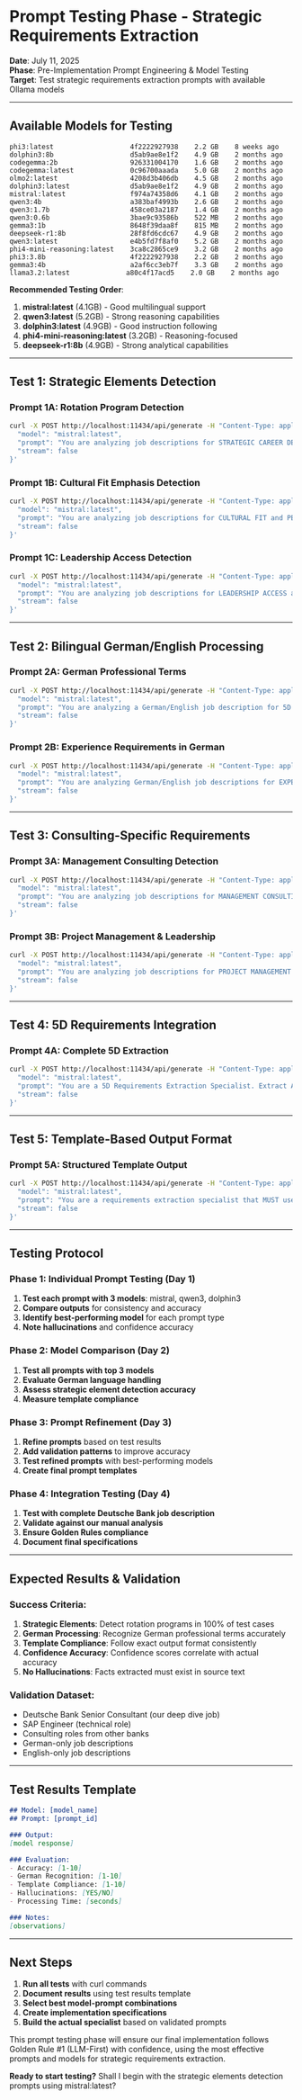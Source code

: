 # Prompt Testing Phase - Strategic Requirements Extraction
**Date**: July 11, 2025  
**Phase**: Pre-Implementation Prompt Engineering & Model Testing  
**Target**: Test strategic requirements extraction prompts with available Ollama models

---

## Available Models for Testing

```
phi3:latest                   4f2222927938    2.2 GB    8 weeks ago     
dolphin3:8b                   d5ab9ae8e1f2    4.9 GB    2 months ago    
codegemma:2b                  926331004170    1.6 GB    2 months ago    
codegemma:latest              0c96700aaada    5.0 GB    2 months ago    
olmo2:latest                  4208d3b406db    4.5 GB    2 months ago    
dolphin3:latest               d5ab9ae8e1f2    4.9 GB    2 months ago    
mistral:latest                f974a74358d6    4.1 GB    2 months ago    
qwen3:4b                      a383baf4993b    2.6 GB    2 months ago    
qwen3:1.7b                    458ce03a2187    1.4 GB    2 months ago    
qwen3:0.6b                    3bae9c93586b    522 MB    2 months ago    
gemma3:1b                     8648f39daa8f    815 MB    2 months ago    
deepseek-r1:8b                28f8fd6cdc67    4.9 GB    2 months ago    
qwen3:latest                  e4b5fd7f8af0    5.2 GB    2 months ago    
phi4-mini-reasoning:latest    3ca8c2865ce9    3.2 GB    2 months ago    
phi3:3.8b                     4f2222927938    2.2 GB    2 months ago    
gemma3:4b                     a2af6cc3eb7f    3.3 GB    2 months ago    
llama3.2:latest              a80c4f17acd5    2.0 GB    2 months ago    
```

**Recommended Testing Order**:
1. **mistral:latest** (4.1GB) - Good multilingual support
2. **qwen3:latest** (5.2GB) - Strong reasoning capabilities
3. **dolphin3:latest** (4.9GB) - Good instruction following
4. **phi4-mini-reasoning:latest** (3.2GB) - Reasoning-focused
5. **deepseek-r1:8b** (4.9GB) - Strong analytical capabilities

---

## Test 1: Strategic Elements Detection

### Prompt 1A: Rotation Program Detection

```bash
curl -X POST http://localhost:11434/api/generate -H "Content-Type: application/json" -d '{
  "model": "mistral:latest",
  "prompt": "You are analyzing job descriptions for STRATEGIC CAREER DEVELOPMENT PROGRAMS. Focus on rotation programs, cross-functional exposure, and structured development paths.\n\nDetect rotation/development programs in this job description:\n\nJob Description:\nAlle 3-6 Monate rotierst Du in neue Projektteams und lernst so alle Unternehmensbereiche (Corporate & Investment Bank, DWS, Privat- und Firmenkundenbank) sowie Infrastrukturfunktionen (z.B. Risiko, Finanzen) der Bank kennen. You can expect challenging and varying tasks - from day one. As part of your job, you will rotate into new project teams every 3-6 months and get to know all business divisions.\n\nExtract ROTATION PROGRAM details:\n- Frequency: \n- Divisions/Areas:\n- Development Focus:\n- Confidence (1-10):",
  "stream": false
}'
```

### Prompt 1B: Cultural Fit Emphasis Detection

```bash
curl -X POST http://localhost:11434/api/generate -H "Content-Type: application/json" -d '{
  "model": "mistral:latest",
  "prompt": "You are analyzing job descriptions for CULTURAL FIT and PERSONALITY EMPHASIS indicators. Look for signals that personality/culture is prioritized over pure technical qualifications.\n\nDetect cultural emphasis in this job description:\n\nJob Description:\nFachliche Qualifikation ist uns sehr wichtig, noch entscheidender für uns ist jedoch Deine Persönlichkeit. Um innovatives Denken zu fördern, setzen wir auf ein Team aus verschiedensten Persönlichkeiten. Wir legen Wert darauf, ein Arbeitsumfeld zu schaffen, in dem sich jedes Teammitglied zugehörig fühlen und authentisch sein kann. Professional qualifications are very important to us, but even more crucial is your personality. To deliver impact, we build an inclusive team with different backgrounds to drive innovative thinking.\n\nExtract CULTURAL EMPHASIS indicators:\n- Personality Priority: \n- Diversity Focus:\n- Authenticity Emphasis:\n- Confidence (1-10):",
  "stream": false
}'
```

### Prompt 1C: Leadership Access Detection

```bash
curl -X POST http://localhost:11434/api/generate -H "Content-Type: application/json" -d '{
  "model": "mistral:latest",
  "prompt": "You are analyzing job descriptions for LEADERSHIP ACCESS and STRATEGIC POSITIONING. Look for indicators of executive exposure, board-level work, and senior management interaction.\n\nDetect leadership access in this job description:\n\nJob Description:\nZusammen mit dem DBMC Engagement Manager verantwortest du die Vorbereitung von Entscheidungsvorlagen für das Senior Management und den Vorstand. Du stehst im direkten Austausch mit unseren Kunden innerhalb der Bank und führst eigenständig Termine durch. Our team members obtain an unrivaled level of exposure and access to the Bank'\''s most senior executives. Together with the DBMC Engagement Manager, you are responsible for preparing decision templates for senior management and the board.\n\nExtract LEADERSHIP ACCESS indicators:\n- Executive Level:\n- Board Interaction:\n- Decision Authority:\n- Strategic Positioning:\n- Confidence (1-10):",
  "stream": false
}'
```

---

## Test 2: Bilingual German/English Processing

### Prompt 2A: German Professional Terms

```bash
curl -X POST http://localhost:11434/api/generate -H "Content-Type: application/json" -d '{
  "model": "mistral:latest",
  "prompt": "You are analyzing a German/English job description for 5D requirements extraction. Recognize both German and English terminology.\n\nCommon German banking terms:\n- Kundenorientierung (customer orientation)\n- fundierte Berufserfahrung (solid professional experience)\n- Hochschule (university/college)\n- Teamplayer (team player)\n- Lösungsorientierung (solution orientation)\n- Führungsverantwortung (leadership responsibility)\n- Projektmanagement (project management)\n\nExtract SOFT SKILLS from this job description. List both German terms and their English equivalents:\n\nJob Description:\nSie sind verantwortlich für die eigenständige Analyse von Geschäftsprozessen, den Entwurf und die Entwicklung umfangreicher Softwarelösungen auf Basis von SAP-Plattformen unter Nutzung unserer agilen Methodik in einem großen Entwicklungsteam. Teamplayer*in, die/der in einem globalen und vielfältigen Team zusammenarbeitet. Ausgeprägte Kunden- und strategische Lösungsorientierung. Sie unterstützen das kontinuierliche Lernen und die offene Feedback-Kultur. Du bist konfliktfähig und überzeugst andere gerne von Deinen Ideen und Lösungsansätzen.\n\nSOFT SKILLS (format: German term | English equivalent):",
  "stream": false
}'
```

### Prompt 2B: Experience Requirements in German

```bash
curl -X POST http://localhost:11434/api/generate -H "Content-Type: application/json" -d '{
  "model": "mistral:latest",
  "prompt": "You are analyzing German/English job descriptions for EXPERIENCE REQUIREMENTS. Recognize German professional experience terminology.\n\nGerman experience terms:\n- einschlägige Berufserfahrung (relevant professional experience)\n- fundierte Erfahrung (solid experience)\n- mehrjährige Erfahrung (multi-year experience)\n- Praxiserfahrung (practical experience)\n- Branchenerfahrung (industry experience)\n\nExtract EXPERIENCE REQUIREMENTS from this job description:\n\nJob Description:\nDu hast einschlägige Berufserfahrung gesammelt, idealerweise im Projektmanagement oder in einer Unternehmensberatung. Du bist eine verantwortungsbewusste, engagierte Persönlichkeit mit hervorragenden analytischen Fähigkeiten. You have relevant professional experience, ideally in project management or consulting. Fundierte Berufserfahrung in der Entwicklung und Programmierung großer und komplexer Softwarelösungen.\n\nEXPERIENCE REQUIREMENTS:\n- Years Required:\n- Industry Preference:\n- Specific Experience Types:\n- German Terms Found:\n- Confidence (1-10):",
  "stream": false
}'
```

---

## Test 3: Consulting-Specific Requirements

### Prompt 3A: Management Consulting Detection

```bash
curl -X POST http://localhost:11434/api/generate -H "Content-Type: application/json" -d '{
  "model": "mistral:latest",
  "prompt": "You are analyzing job descriptions for MANAGEMENT CONSULTING and STRATEGIC ADVISORY roles. Focus on consulting-specific requirements and strategic project elements.\n\nDetect consulting requirements in this job description:\n\nJob Description:\nAls Teil des Deutsche Bank Management Consulting (DBMC), der globalen Managementberatung der Deutschen Bank, arbeitest du mit Führungskräften zusammen, um zu den Erfolgen der Bank beizutragen. Zu unseren Beratungsschwerpunkten zählen die Umsetzung von Strategie- und Transformationsprojekten, u.a. hinsichtlich der Förderung von Innovations- und Wachstumsthemen sowie weiterer wichtiger Herausforderungen der Bank. You will be joining Deutsche Bank Management Consulting (DBMC), the Bank'\''s in-house management consulting global function that partners with senior executives across the bank to deliver impact.\n\nExtract CONSULTING REQUIREMENTS:\n- Consulting Type:\n- Strategic Focus Areas:\n- Transformation Elements:\n- Executive Partnership:\n- Innovation Components:\n- Confidence (1-10):",
  "stream": false
}'
```

### Prompt 3B: Project Management & Leadership

```bash
curl -X POST http://localhost:11434/api/generate -H "Content-Type: application/json" -d '{
  "model": "mistral:latest",
  "prompt": "You are analyzing job descriptions for PROJECT MANAGEMENT and LEADERSHIP RESPONSIBILITIES in consulting contexts.\n\nDetect project leadership requirements in this job description:\n\nJob Description:\nDu arbeitest an strategischen Projekten und übernimmst Verantwortung für Aufgaben in Teilprojekten und für Teammitglieder. Du unterstützt die Entwicklung deines Projektteams sowie die Konzeption von Best Practices und weiteren Methoden. You work on strategic projects and take responsibility for tasks in sub-projects and for team members. You support the development of your project team as well as the conception of best practices and other methods.\n\nExtract PROJECT LEADERSHIP requirements:\n- Project Types:\n- Team Responsibility:\n- Development Role:\n- Strategic Elements:\n- Methodology Focus:\n- Confidence (1-10):",
  "stream": false
}'
```

---

## Test 4: 5D Requirements Integration

### Prompt 4A: Complete 5D Extraction

```bash
curl -X POST http://localhost:11434/api/generate -H "Content-Type: application/json" -d '{
  "model": "mistral:latest",
  "prompt": "You are a 5D Requirements Extraction Specialist. Extract ALL FIVE dimensions from this job description with strategic elements.\n\nDimensions to extract:\n1. TECHNICAL: Technologies, tools, programming languages, platforms\n2. BUSINESS: Domain knowledge, industry experience, business processes\n3. SOFT SKILLS: Communication, leadership, teamwork, analytical skills\n4. EXPERIENCE: Years required, specific role experience, industry background\n5. EDUCATION: Degree requirements, field of study, certifications\n\nJob Description:\nSenior Consultant (d/m/w) – Deutsche Bank Management Consulting. Du arbeitest an strategischen Projekten und übernimmst Verantwortung für Aufgaben in Teilprojekten und für Teammitglieder. Zusammen mit dem DBMC Engagement Manager verantwortest du die Vorbereitung von Entscheidungsvorlagen für das Senior Management und den Vorstand. Alle 3-6 Monate rotierst Du in neue Projektteams. Wir sind auf der Suche nach Talenten mit überdurchschnittlichen akademischen Leistungen aller Fachrichtungen (Bachelor-/Master-Abschluss). Du hast einschlägige Berufserfahrung gesammelt, idealerweise im Projektmanagement oder in einer Unternehmensberatung.\n\nExtract in this format:\nTECHNICAL:\n- [list]\n\nBUSINESS:\n- [list]\n\nSOFT SKILLS:\n- [list]\n\nEXPERIENCE:\n- [list]\n\nEDUCATION:\n- [list]\n\nSTRATEGIC ELEMENTS:\n- [rotation programs, cultural fit, leadership access]\n\nCONFIDENCE: [1-10]",
  "stream": false
}'
```

---

## Test 5: Template-Based Output Format

### Prompt 5A: Structured Template Output

```bash
curl -X POST http://localhost:11434/api/generate -H "Content-Type: application/json" -d '{
  "model": "mistral:latest",
  "prompt": "You are a requirements extraction specialist that MUST use the exact template format provided. Do not deviate from the template structure.\n\nTemplate:\n```\nSTATUS: SUCCESS|ERROR\nEXTRACTION_TYPE: strategic_requirements\nCONFIDENCE: [0-10]\nLANGUAGE_DETECTED: [german|english|mixed]\n\nSTRATEGIC_ELEMENTS:\nrotation_program: [description or NONE]\ncultural_emphasis: [description or NONE]\nleadership_access: [description or NONE]\ntransformation_focus: [description or NONE]\n\nCONSULTING_ELEMENTS:\nmanagement_consulting: [YES|NO]\nstrategic_projects: [description or NONE]\nexecutive_partnership: [description or NONE]\n\nVALIDATION:\npatterns_found: [number]\nvalidation_confidence: [0-10]\nrequires_human_review: [YES|NO]\n```\n\nAnalyze this job description and respond using ONLY the template format:\n\nJob Description:\nAlle 3-6 Monate rotierst Du in neue Projektteams und lernst so alle Unternehmensbereiche kennen. Fachliche Qualifikation ist uns sehr wichtig, noch entscheidender für uns ist jedoch Deine Persönlichkeit. Zusammen mit dem DBMC Engagement Manager verantwortest du die Vorbereitung von Entscheidungsvorlagen für das Senior Management und den Vorstand.",
  "stream": false
}'
```

---

## Testing Protocol

### Phase 1: Individual Prompt Testing (Day 1)
1. **Test each prompt with 3 models**: mistral, qwen3, dolphin3
2. **Compare outputs** for consistency and accuracy  
3. **Identify best-performing model** for each prompt type
4. **Note hallucinations** and confidence accuracy

### Phase 2: Model Comparison (Day 2)
1. **Test all prompts with top 3 models**
2. **Evaluate German language handling**
3. **Assess strategic element detection accuracy**
4. **Measure template compliance**

### Phase 3: Prompt Refinement (Day 3)
1. **Refine prompts** based on test results
2. **Add validation patterns** to improve accuracy
3. **Test refined prompts** with best-performing models
4. **Create final prompt templates**

### Phase 4: Integration Testing (Day 4)
1. **Test with complete Deutsche Bank job description**
2. **Validate against our manual analysis**
3. **Ensure Golden Rules compliance**
4. **Document final specifications**

---

## Expected Results & Validation

### Success Criteria:
1. **Strategic Elements**: Detect rotation programs in 100% of test cases
2. **German Processing**: Recognize German professional terms accurately
3. **Template Compliance**: Follow exact output format consistently
4. **Confidence Accuracy**: Confidence scores correlate with actual accuracy
5. **No Hallucinations**: Facts extracted must exist in source text

### Validation Dataset:
- Deutsche Bank Senior Consultant (our deep dive job)
- SAP Engineer (technical role)
- Consulting roles from other banks
- German-only job descriptions
- English-only job descriptions

---

## Test Results Template

```markdown
## Model: [model_name]
## Prompt: [prompt_id]

### Output:
[model response]

### Evaluation:
- Accuracy: [1-10]
- German Recognition: [1-10] 
- Template Compliance: [1-10]
- Hallucinations: [YES/NO]
- Processing Time: [seconds]

### Notes:
[observations]
```

---

## Next Steps

1. **Run all tests** with curl commands
2. **Document results** using test results template
3. **Select best model-prompt combinations**
4. **Create implementation specifications**
5. **Build the actual specialist** based on validated prompts

This prompt testing phase will ensure our final implementation follows Golden Rule #1 (LLM-First) with confidence, using the most effective prompts and models for strategic requirements extraction.

**Ready to start testing?** Shall I begin with the strategic elements detection prompts using mistral:latest?
